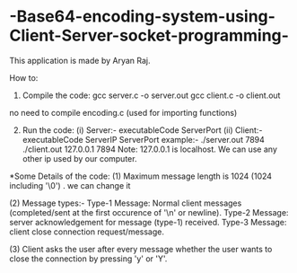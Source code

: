 # -Base64-encoding-system-using-Client-Server-socket-programming-
This application is made by Aryan Raj.

How to:
1) Compile the code:
gcc server.c -o server.out
gcc client.c -o client.out

no need to compile encoding.c  (used for importing functions)

2) Run the code: (i) Server:- executableCode ServerPort 
	(ii) Client:- executableCode ServerIP ServerPort
example:- ./server.out 7894
	      ./client.out 127.0.0.1 7894
	Note: 127.0.0.1 is localhost. We can use any other ip used by our computer.

*Some Details of the code:
(1) Maximum message length is 1024 (1024 including '\0') .                we can change it

(2) Message types:-
    Type-1 Message: Normal client messages (completed/sent at the first occurence of '\n' or newline).
    Type-2 Message: server acknowledgement for message (type-1) received.
    Type-3 Message: client close connection request/message.

(3) Client asks the user after every message whether the user wants to close the connection by pressing 'y' or 'Y'.
